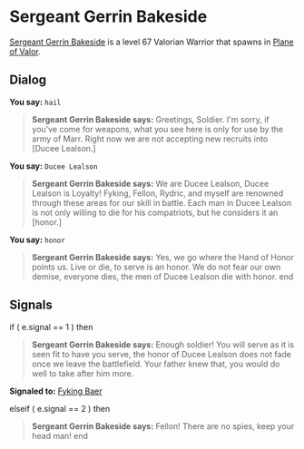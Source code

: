# Sergeant Gerrin Bakeside



[Sergeant Gerrin Bakeside](/npc/208014) is a level 67 Valorian Warrior that spawns in [Plane of Valor](/zone/208).



## Dialog


**You say:** `hail`



>**Sergeant Gerrin Bakeside says:** Greetings, Soldier.  I'm sorry, if you've come for weapons, what you see here is only for use by the army of Marr. Right now we are not accepting new recruits into [Ducee Lealson.]




**You say:** `Ducee Lealson`



>**Sergeant Gerrin Bakeside says:** We are Ducee Lealson, Ducee Lealson is Loyalty!  Fyking, Fellon, Rydric, and myself are renowned through these areas for our skill in battle.  Each man in Ducee Lealson is not only willing to die for his compatriots, but he considers it an [honor.]




**You say:** `honor`



>**Sergeant Gerrin Bakeside says:** Yes, we go where the Hand of Honor points us.  Live or die, to serve is an honor.  We do not fear our own demise, everyone dies, the men of Ducee Lealson die with honor.
end



## Signals


if ( e.signal == 1 ) then


>**Sergeant Gerrin Bakeside says:** Enough soldier! You will serve as it is seen fit to have you serve, the honor of Ducee Lealson does not fade once we leave the battlefield. Your father knew that, you would do well to take after him more.


**Signaled to:**  [Fyking Baer](/npc/208069)




elseif ( e.signal == 2 ) then


>**Sergeant Gerrin Bakeside says:** Fellon! There are no spies, keep your head man!
end
